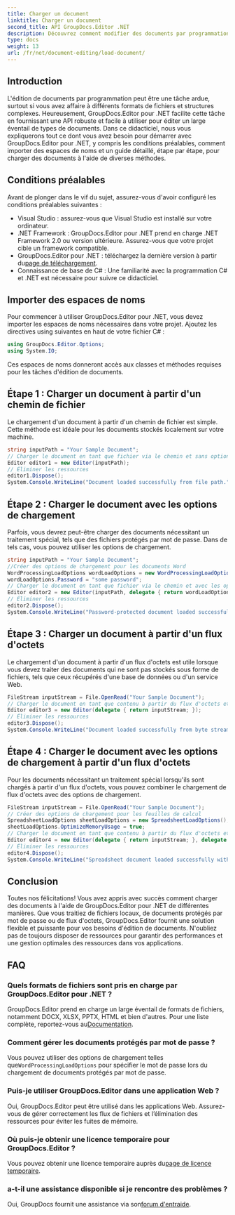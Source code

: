 ```yaml
---
title: Charger un document
linktitle: Charger un document
second_title: API GroupDocs.Editor .NET
description: Découvrez comment modifier des documents par programmation avec GroupDocs.Editor for .NET. Guide étape par étape pour le chargement de documents, la gestion des fichiers protégés par mot de passe, et bien plus encore.
type: docs
weight: 13
url: /fr/net/document-editing/load-document/
---
```

## Introduction
L'édition de documents par programmation peut être une tâche ardue, surtout si vous avez affaire à différents formats de fichiers et structures complexes. Heureusement, GroupDocs.Editor pour .NET facilite cette tâche en fournissant une API robuste et facile à utiliser pour éditer un large éventail de types de documents. Dans ce didacticiel, nous vous expliquerons tout ce dont vous avez besoin pour démarrer avec GroupDocs.Editor pour .NET, y compris les conditions préalables, comment importer des espaces de noms et un guide détaillé, étape par étape, pour charger des documents à l'aide de diverses méthodes.
## Conditions préalables
Avant de plonger dans le vif du sujet, assurez-vous d'avoir configuré les conditions préalables suivantes :
- Visual Studio : assurez-vous que Visual Studio est installé sur votre ordinateur.
- .NET Framework : GroupDocs.Editor pour .NET prend en charge .NET Framework 2.0 ou version ultérieure. Assurez-vous que votre projet cible un framework compatible.
-  GroupDocs.Editor pour .NET : téléchargez la dernière version à partir du[page de téléchargement](https://releases.groupdocs.com/editor/net/).
- Connaissance de base de C# : Une familiarité avec la programmation C# et .NET est nécessaire pour suivre ce didacticiel.
## Importer des espaces de noms
Pour commencer à utiliser GroupDocs.Editor pour .NET, vous devez importer les espaces de noms nécessaires dans votre projet. Ajoutez les directives using suivantes en haut de votre fichier C# :
```csharp
using GroupDocs.Editor.Options;
using System.IO;
```
Ces espaces de noms donneront accès aux classes et méthodes requises pour les tâches d'édition de documents.
## Étape 1 : Charger un document à partir d'un chemin de fichier
Le chargement d'un document à partir d'un chemin de fichier est simple. Cette méthode est idéale pour les documents stockés localement sur votre machine.

```csharp
string inputPath = "Your Sample Document";
// Charger le document en tant que fichier via le chemin et sans options de chargement
Editor editor1 = new Editor(inputPath);
// Éliminer les ressources
editor1.Dispose();
System.Console.WriteLine("Document loaded successfully from file path.");
```
## Étape 2 : Charger le document avec les options de chargement
Parfois, vous devrez peut-être charger des documents nécessitant un traitement spécial, tels que des fichiers protégés par mot de passe. Dans de tels cas, vous pouvez utiliser les options de chargement.

```csharp
string inputPath = "Your Sample Document";
//Créer des options de chargement pour les documents Word
WordProcessingLoadOptions wordLoadOptions = new WordProcessingLoadOptions();
wordLoadOptions.Password = "some password";
// Charger le document en tant que fichier via le chemin et avec les options de chargement
Editor editor2 = new Editor(inputPath, delegate { return wordLoadOptions; });
// Éliminer les ressources
editor2.Dispose();
System.Console.WriteLine("Password-protected document loaded successfully.");
```
## Étape 3 : Charger un document à partir d'un flux d'octets
Le chargement d'un document à partir d'un flux d'octets est utile lorsque vous devez traiter des documents qui ne sont pas stockés sous forme de fichiers, tels que ceux récupérés d'une base de données ou d'un service Web.

```csharp
FileStream inputStream = File.OpenRead("Your Sample Document");
// Charger le document en tant que contenu à partir du flux d'octets et sans options de chargement
Editor editor3 = new Editor(delegate { return inputStream; });
// Éliminer les ressources
editor3.Dispose();
System.Console.WriteLine("Document loaded successfully from byte stream.");
```
## Étape 4 : Charger le document avec les options de chargement à partir d'un flux d'octets
Pour les documents nécessitant un traitement spécial lorsqu'ils sont chargés à partir d'un flux d'octets, vous pouvez combiner le chargement de flux d'octets avec des options de chargement.

```csharp
FileStream inputStream = File.OpenRead("Your Sample Document");
// Créer des options de chargement pour les feuilles de calcul
SpreadsheetLoadOptions sheetLoadOptions = new SpreadsheetLoadOptions();
sheetLoadOptions.OptimizeMemoryUsage = true;
// Charger le document en tant que contenu à partir du flux d'octets et avec les options de chargement
Editor editor4 = new Editor(delegate { return inputStream; }, delegate { return sheetLoadOptions; });
// Éliminer les ressources
editor4.Dispose();
System.Console.WriteLine("Spreadsheet document loaded successfully with load options.");
```
## Conclusion
Toutes nos félicitations! Vous avez appris avec succès comment charger des documents à l'aide de GroupDocs.Editor pour .NET de différentes manières. Que vous traitiez de fichiers locaux, de documents protégés par mot de passe ou de flux d'octets, GroupDocs.Editor fournit une solution flexible et puissante pour vos besoins d'édition de documents. N'oubliez pas de toujours disposer de ressources pour garantir des performances et une gestion optimales des ressources dans vos applications.
## FAQ
### Quels formats de fichiers sont pris en charge par GroupDocs.Editor pour .NET ?
 GroupDocs.Editor prend en charge un large éventail de formats de fichiers, notamment DOCX, XLSX, PPTX, HTML et bien d'autres. Pour une liste complète, reportez-vous au[Documentation](https://reference.groupdocs.com/editor/net/).
### Comment gérer les documents protégés par mot de passe ?
 Vous pouvez utiliser des options de chargement telles que`WordProcessingLoadOptions` pour spécifier le mot de passe lors du chargement de documents protégés par mot de passe.
### Puis-je utiliser GroupDocs.Editor dans une application Web ?
Oui, GroupDocs.Editor peut être utilisé dans les applications Web. Assurez-vous de gérer correctement les flux de fichiers et l’élimination des ressources pour éviter les fuites de mémoire.
### Où puis-je obtenir une licence temporaire pour GroupDocs.Editor ?
 Vous pouvez obtenir une licence temporaire auprès du[page de licence temporaire](https://purchase.groupdocs.com/temporary-license/).
### a-t-il une assistance disponible si je rencontre des problèmes ?
 Oui, GroupDocs fournit une assistance via son[forum d'entraide](https://forum.groupdocs.com/c/editor/20).
